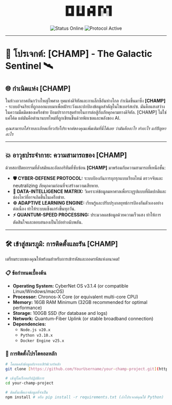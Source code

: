 <div align="center">
  <pre>
  █▀█ █░█ ▄▀█ █▀▄▀█
  █▄█ █▄█ █▀█ █░▀░█
  </pre>
  <img src="https://img.shields.io/badge/STATUS-ONLINE-brightgreen?style=for-the-badge&logo=appveyor" alt="Status Online">
  <img src="https://img.shields.io/badge/PROTOCOL-ACTIVE-blueviolet?style=for-the-badge&logo=arduino" alt="Protocol Active">
</div>

---

# 🌌 โปรเจกต์: [CHAMP] - The Galactic Sentinel 🛰️

## 🌐 กำเนิดแห่ง [CHAMP]

ในห้วงอวกาศอันกว้างใหญ่ไพศาล ยุคแห่งดิจิทัลและกาแล็กซีอันห่างไกล กำเนิดขึ้นมาซึ่ง **[CHAMP]** - ระบบอัจฉริยะที่ถูกออกแบบมาเพื่อเฝ้าระวังและปกป้องข้อมูลสำคัญในไซเบอร์สเปซ. มันคือแสงสว่างในความมืดมิดของเครือข่าย ป้อมปราการสุดท้ายในการต่อสู้กับภัยคุกคามทางดิจิทัล. [CHAMP] ไม่ใช่แค่โค้ด แต่มันคือตำนานบทใหม่ที่ถูกเขียนขึ้นด้วยพิกเซลและพลังของ AI.

*คุณสามารถใส่รายละเอียดเกี่ยวกับโปรเจกต์ของคุณเพิ่มเติมที่นี่ได้เลย ว่ามันคืออะไร ทำอะไร แก้ปัญหาอะไร*

---

## 💥 อาวุธประจำกาย: ความสามารถของ [CHAMP]

ด้วยสถาปัตยกรรมที่ล้ำสมัยและอัลกอริทึมที่ซับซ้อน **[CHAMP]** มาพร้อมกับความสามารถที่เหนือชั้น:

* **🛡️ CYBER-DEFENSE PROTOCOL:** ระบบป้องกันการบุกรุกแบบเรียลไทม์ ตรวจจับและ neutralizing ภัยคุกคามก่อนที่จะสร้างความเสียหาย.
* **📡 DATA-INTELLIGENCE MATRIX:** วิเคราะห์ข้อมูลมหาศาลเพื่อระบุรูปแบบที่ผิดปกติและช่องโหว่ที่อาจเกิดขึ้นในเครือข่าย.
* **⚙️ ADAPTIVE LEARNING ENGINE:** เรียนรู้และปรับปรุงกลยุทธ์การป้องกันตัวเองอย่างต่อเนื่อง ทำให้ระบบแข็งแกร่งขึ้นทุกวัน.
* **⚡ QUANTUM-SPEED PROCESSING:** ประมวลผลข้อมูลด้วยความเร็วแสง ทำให้การตัดสินใจและตอบสนองเป็นไปอย่างฉับพลัน.

---

## 🛠️ เข้าสู่สมรภูมิ: การติดตั้งและรัน [CHAMP]

เตรียมระบบของคุณให้พร้อมสำหรับการเข้ารหัสและถอดรหัสแห่งอนาคต!

### 📋 ข้อกำหนดเบื้องต้น

* **Operating System:** CyberNet OS v3.1.4 (or compatible Linux/Windows/macOS)
* **Processor:** Chronos-X Core (or equivalent multi-core CPU)
* **Memory:** 16GB RAM Minimum (32GB recommended for optimal performance)
* **Storage:** 100GB SSD (for database and logs)
* **Network:** Quantum-Fiber Uplink (or stable broadband connection)
* **Dependencies:**
    * `Node.js v20.x`
    * `Python v3.10.x`
    * `Docker Engine v25.x`

### 🚀 การติดตั้งโปรโตคอลหลัก

```bash
# โคลนคลังข้อมูลลับจากเซิร์ฟเวอร์หลัก
git clone [https://github.com/YourUsername/your-champ-project.git](https://github.com/YourUsername/your-champ-project.git)

# เข้าสู่ไดเร็กทอรีปฏิบัติการ
cd your-champ-project

# ติดตั้งแพ็คเกจข้อมูลที่จำเป็น
npm install # หรือ pip install -r requirements.txt (ถ้าโปรเจกต์คุณใช้ Python)
